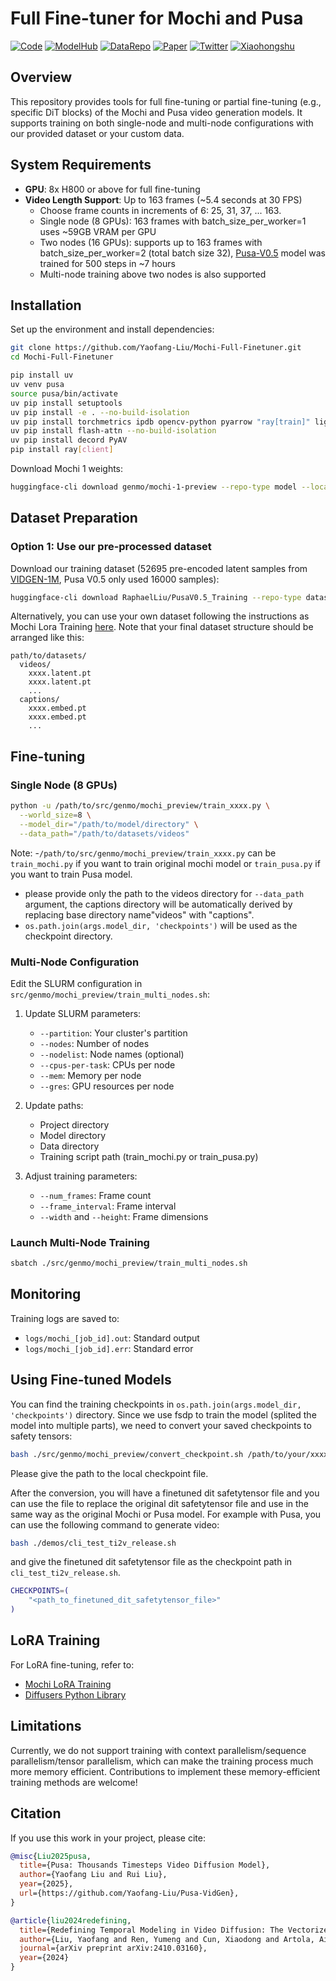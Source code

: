 # Full Fine-tuner for Mochi and Pusa

[![Code](https://img.shields.io/badge/Code-Pusa%20Repo-32CD32?logo=github)](https://github.com/Yaofang-Liu/Pusa-VidGen) [![ModelHub](https://img.shields.io/badge/⚡-Model%20Hub-FFD700?logo=huggingface)](https://huggingface.co/RaphaelLiu/Pusa-V0.5) [![DataRepo](https://img.shields.io/badge/📁-Dataset%20Repo-6495ED?logo=huggingface)](https://huggingface.co/datasets/RaphaelLiu/PusaV0.5_Training) 
[![Paper](https://img.shields.io/badge/📜-FVDM%20Paper-B31B1B?logo=arxiv)](https://arxiv.org/abs/2410.03160) [![Twitter](https://img.shields.io/badge/🐦-Twitter-1DA1F2?logo=twitter)](https://x.com/stephenajason)
[![Xiaohongshu](https://img.shields.io/badge/📕-Xiaohongshu-FF2442)](https://www.xiaohongshu.com/user/profile/5c6f928f0000000010015ca1?xsec_token=YBEf_x-s5bOBQIMJuNQvJ6H23Anwey1nnDgC9wiLyDHPU=&xsec_source=app_share&xhsshare=CopyLink&appuid=5c6f928f0000000010015ca1&apptime=1752622393&share_id=60f9a8041f974cb7ac5e3f0f161bf748)

## Overview

This repository provides tools for full fine-tuning or partial fine-tuning (e.g., specific DiT blocks) of the Mochi and Pusa video generation models. It supports training on both single-node and multi-node configurations with our provided dataset or your custom data.

## System Requirements

- **GPU**: 8x H800 or above for full fine-tuning
- **Video Length Support**: Up to 163 frames (~5.4 seconds at 30 FPS)
  - Choose frame counts in increments of 6: 25, 31, 37, ... 163.
  - Single node (8 GPUs): 163 frames with batch_size_per_worker=1 uses ~59GB VRAM per GPU
  - Two nodes (16 GPUs): supports up to 163 frames with batch_size_per_worker=2 (total batch size 32), [Pusa-V0.5](https://huggingface.co/RaphaelLiu/Pusa-V0.5) model was trained for 500 steps in ~7 hours
  - Multi-node training above two nodes is also supported


## Installation

Set up the environment and install dependencies:

```bash
git clone https://github.com/Yaofang-Liu/Mochi-Full-Finetuner.git
cd Mochi-Full-Finetuner

pip install uv
uv venv pusa
source pusa/bin/activate
uv pip install setuptools
uv pip install -e . --no-build-isolation
uv pip install torchmetrics ipdb opencv-python pyarrow "ray[train]" lightning 
uv pip install flash-attn --no-build-isolation
uv pip install decord PyAV
pip install ray[client]
```

Download Mochi 1 weights:

```bash
huggingface-cli download genmo/mochi-1-preview --repo-type model --local-dir <path_to_model_directory>
```

## Dataset Preparation

### Option 1: Use our pre-processed dataset

Download our training dataset (52695 pre-encoded latent samples from [VIDGEN-1M](https://huggingface.co/datasets/Fudan-FUXI/VIDGEN-1M), Pusa V0.5 only used 16000 samples):

```bash
huggingface-cli download RaphaelLiu/PusaV0.5_Training --repo-type dataset --local-dir <path_to_dataset_directory>
```

Alternatively, you can use your own dataset following the instructions as Mochi Lora Training [here](https://github.com/genmoai/mochi/tree/main/demos/fine_tuner). Note that your final dataset structure should be arranged like this:

```
path/to/datasets/
  videos/
    xxxx.latent.pt
    xxxx.latent.pt
    ...
  captions/
    xxxx.embed.pt
    xxxx.embed.pt
    ...
``` 

## Fine-tuning

### Single Node (8 GPUs)

```bash
python -u /path/to/src/genmo/mochi_preview/train_xxxx.py \
  --world_size=8 \
  --model_dir="/path/to/model/directory" \
  --data_path="/path/to/datasets/videos"
```
Note: 
-`/path/to/src/genmo/mochi_preview/train_xxxx.py` can be `train_mochi.py` if you want to train original mochi model or `train_pusa.py` if you want to train Pusa model.
- please provide only the path to the videos directory for `--data_path` argument, the captions directory will be automatically derived by replacing base directory name"videos" with "captions". 
- `os.path.join(args.model_dir, 'checkpoints')` will be used as the checkpoint directory.

### Multi-Node Configuration

Edit the SLURM configuration in `src/genmo/mochi_preview/train_multi_nodes.sh`:

1. Update SLURM parameters:
   - `--partition`: Your cluster's partition
   - `--nodes`: Number of nodes
   - `--nodelist`: Node names (optional)
   - `--cpus-per-task`: CPUs per node
   - `--mem`: Memory per node
   - `--gres`: GPU resources per node

2. Update paths:
   - Project directory
   - Model directory
   - Data directory
   - Training script path (train_mochi.py or train_pusa.py)

3. Adjust training parameters:
   - `--num_frames`: Frame count
   - `--frame_interval`: Frame interval
   - `--width` and `--height`: Frame dimensions

### Launch Multi-Node Training

```bash
sbatch ./src/genmo/mochi_preview/train_multi_nodes.sh
```

## Monitoring

Training logs are saved to:
- `logs/mochi_[job_id].out`: Standard output
- `logs/mochi_[job_id].err`: Standard error

## Using Fine-tuned Models

You can find the training checkpoints in `os.path.join(args.model_dir, 'checkpoints')` directory. Since we use fsdp to train the model (splited the model into multiple parts), we need to convert your saved checkpoints to safety tensors:
```bash
bash ./src/genmo/mochi_preview/convert_checkpoint.sh /path/to/your/xxxxx.ckpt
```
Please give the path to the local checkpoint file.

After the conversion, you will have a finetuned dit safetytensor file and you can use the file to replace the original dit safetytensor file and use in the same way as the original Mochi or Pusa model. For example with Pusa, you can use the following command to generate video:
```bash
bash ./demos/cli_test_ti2v_release.sh
```
and give the finetuned dit safetytensor file as the checkpoint path in `cli_test_ti2v_release.sh`.
```bash
CHECKPOINTS=(
    "<path_to_finetuned_dit_safetytensor_file>"
)
```

## LoRA Training

For LoRA fine-tuning, refer to:
- [Mochi LoRA Training](https://github.com/genmoai/mochi)
- [Diffusers Python Library](https://github.com/huggingface/diffusers)

## Limitations

Currently, we do not support training with context parallelism/sequence parallelism/tensor parallelism, which can make the training process much more memory efficient. 
Contributions to implement these memory-efficient training methods are welcome!


## Citation

If you use this work in your project, please cite:

```bibtex
@misc{Liu2025pusa,
  title={Pusa: Thousands Timesteps Video Diffusion Model},
  author={Yaofang Liu and Rui Liu},
  year={2025},
  url={https://github.com/Yaofang-Liu/Pusa-VidGen},
}
```

```bibtex
@article{liu2024redefining,
  title={Redefining Temporal Modeling in Video Diffusion: The Vectorized Timestep Approach},
  author={Liu, Yaofang and Ren, Yumeng and Cun, Xiaodong and Artola, Aitor and Liu, Yang and Zeng, Tieyong and Chan, Raymond H and Morel, Jean-michel},
  journal={arXiv preprint arXiv:2410.03160},
  year={2024}
}
```
